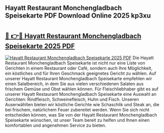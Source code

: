 ## Hayatt Restaurant Monchengladbach Speisekarte PDF Download Online 2025 kp3xu

# <h2><a href="http://gc5e14.nevu.top/?p=Hayatt+Restaurant+Monchengladbach+Speisekarte">🔗 👉🔴 Hayatt Restaurant Monchengladbach Speisekarte 2025 PDF</a></h2>

[![Hayatt Restaurant Monchengladbach Speisekarte 2025 PDF](https://i.imgur.com/dBaPXMq.png)](http://gc5e14.nevu.top/?p=Hayatt+Restaurant+Monchengladbach+Speisekarte)
Die Hayatt Restaurant Monchengladbach Speisekarte ist nicht nur eine Liste von Gerichten in einem Restaurant oder Café, sondern auch Ihre Möglichkeit, ein köstliches und für Ihren Geschmack geeignetes Gericht zu wählen. Auf unserer Hayatt Restaurant Monchengladbach Speisekarte empfehlen wir einen Salatbereich, in dem Sie aus vielen verschiedenen Salaten aus frischem Gemüse und Obst wählen können. Für Fleischliebhaber gibt es auf unserer Hayatt Restaurant Monchengladbach Speisekarte eine Auswahl an Gerichten: Rindfleisch, Schweinefleisch, Huhn und Fisch. Unseren Auserwählten bieten wir köstliche Gerichte wie Schaschlik und Steak an, die bei frischem, natürlichem Feuer zubereitet werden. Wenn Sie sich nicht entscheiden können, was Sie von der Hayatt Restaurant Monchengladbach Speisekarte wünschen, ist unser Team bereit zu helfen und Ihnen einen komfortablen und angenehmen Service zu bieten.
